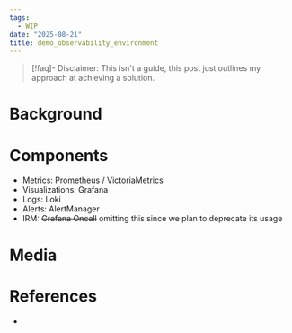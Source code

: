 ```yaml
---
tags:
  - WIP
date: "2025-08-21"
title: demo_observability_environment
---
```


> [!faq]- Disclaimer: 
> This isn't a guide, this post just outlines my approach at achieving a solution.

# Background

# Components

- Metrics: Prometheus / VictoriaMetrics
- Visualizations: Grafana
- Logs: Loki
- Alerts: AlertManager
- IRM: ~~Grafana Oncall~~ omitting this since we plan to deprecate its usage

# Media

# References

- 
